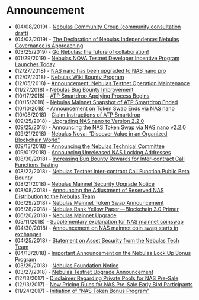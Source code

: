 # Announcement
- (04/08/2019) - [Nebulas Community Group (community consultation draft)](https://medium.com/nebulasio/nebulas-community-group-community-consultation-draft-3fe20bf682bb)
- (04/03/2019) - [The Declaration of Nebulas Independence: Nebulas Governance is Approaching](https://medium.com/nebulasio/the-declaration-of-nebulas-independence-nebulas-governance-is-approaching-f772a4175761)
- (03/25/2019) - [Go Nebulas: the future of collaboration!](https://medium.com/nebulasio/go-nebulas-the-future-of-collaboration-7a747177660f)
- (01/29/2019) - [Nebulas NOVA Testnet Developer Incentive Program Launches Today](https://medium.com/nebulasio/nebulas-nova-testnet-developer-incentive-program-launches-today-59bbb58db940)
- (12/27/2018) - [NAS nano has been upgraded to NAS nano pro](https://medium.com/nebulasio/nas-nano-has-been-upgraded-to-nas-nano-pro-ec9a2115eede)
- (12/07/2018) - [Nebulas Wiki Bounty Program](https://medium.com/nebulasio/nebulas-wiki-bounty-program-32048077e16c)
- (12/05/2018) - [Announcement: Nebulas Testnet Operation Maintenance](https://medium.com/nebulasio/announcement-nebulas-testnet-operation-maintenance-2e6992795ee5)
- (11/27/2018) - [Nebulas Bug Bounty Improvement](https://medium.com/nebulasio/nebulas-bug-bounty-program-c026e63d8a20)
- (10/17/2018) - [ATP Smartdrop Applying Process Begins](https://medium.com/nebulasio/atp-smartdrop-applying-process-begins-1a51a72a1e79)
- (10/15/2018) - [Nebulas Mainnet Snapshot of ATP Smartdrop Ended](https://medium.com/nebulasio/nebulas-mainnet-snapshot-of-atp-smartdrop-ended-9f169bd498c4)
- (10/10/2018) - [Announcement on Token Swap Ends via NAS nano](https://medium.com/nebulasio/announcement-on-token-swap-ends-via-nas-nano-86a885576eef)
- (10/08/2018) - [Claim Instructions of ATP Smartdrop](https://medium.com/nebulasio/claim-instructions-of-atp-smartdrop-cf65877eabf9)
- (09/25/2018) - [Upgrading NAS nano to Version 2.2.0](https://medium.com/nebulasio/upgrading-the-nas-nano-to-version-2-2-0-474f78c348bd)
- (09/25/2018) - [Announcing the NAS Token Swap via NAS nano v2.2.0](https://medium.com/nebulasio/announcing-the-nas-token-swap-via-nas-nano-v2-2-0-62d13b1b02bc)
- (09/21/2018) - [Nebulas Nova: “Discover Value in an Organized Blockchain World”](https://medium.com/nebulasio/nebulas-nova-discover-value-in-an-organized-blockchain-world-852fd6f1be3)
- (09/13/2018) - [Announcing the Nebulas Technical Committee](https://medium.com/nebulasio/announcing-the-nebulas-technical-committee-f3a786e77237)
- (09/01/2018) - [Announcing Unreleased NAS Locking Addresses](https://medium.com/nebulasio/announcing-unreleased-nas-locking-addresses-adf275699260)
- (08/30/2018) - [Increasing Bug Bounty Rewards for Inter-contract Call Functions Testing](https://medium.com/nebulasio/increasing-bug-bounty-rewards-for-inter-contract-call-functions-testing-35075756e3b3)
- (08/22/2018) - [Nebulas Testnet Inter-contract Call Function Public Beta Bounty](https://medium.com/nebulasio/nebulas-testnet-inter-contract-call-function-public-beta-bounty-57e1e57dc39e)
- (08/21/2018) - [Nebulas Mainnet Security Upgrade Notice](https://medium.com/nebulasio/nebulas-mainnet-security-upgrade-notice-db6c473c26e7)
- (08/08/2018) - [Announcing the Adjustment of Reserved NAS Distribution to the Nebulas Team](https://medium.com/nebulasio/announcement-on-the-adjustment-of-the-way-nebulas-team-distribute-the-nas-reserved-6d35d172e2ef)
- (06/29/2018) - [Nebulas Mainnet Token Swap Announcement](https://medium.com/nebulasio/nebulas-mainnet-token-swap-announcement-5840034d1e83)
- (06/28/2018) - [Nebulas Rank Yellow Paper — Blockchain 3.0 Primer](https://medium.com/nebulasio/nebulas-rank-yellow-paper-blockchain-3-0-primer-be97ee349022)
- (06/20/2018) - [Nebulas Mainnet Upgrade](https://medium.com/nebulasio/nebulas-mainnet-upgrade-c8a0c4249230)
- (05/11/2018) - [Supplementary explanation for NAS mainnet coinswap](https://medium.com/nebulasio/supplementary-explanation-for-nas-mainnet-coinswap-130e17321025)
- (04/30/2018) - [Announcement on NAS mainnet coin swap starts in exchanges](https://medium.com/nebulasio/announcement-on-nas-mainnet-coin-swap-starts-in-exchanges-d23c7b499d3e)
- (04/25/2018) - [Statement on Asset Security from the Nebulas Tech Team](https://medium.com/nebulasio/nebulas-tech-team-statement-on-asset-safety-f57ee3d5068a)
- (04/13/2018) - [Important Announcement on the Nebulas Lock Up Bonus Program](https://medium.com/nebulasio/important-announcement-on-the-nebulas-lock-up-bonus-program-6a230e1c3815)
- (03/29/2018) - [Nebulas Foundation Notice](https://medium.com/nebulasio/nebulas-foundation-notice-f5ee21d2f132)
- (03/27/2018) - [Nebulas Testnet Upgrade Announcement](https://medium.com/nebulasio/nebulas-testnet-upgrade-announcement-af450430c67)
- (12/13/2017) - [Disclaimer Regarding Private Pools for NAS Pre-Sale](https://medium.com/nebulasio/disclaimer-regarding-private-pools-for-nas-pre-sale-769d54f6104b)
- (12/13/2017) - [New Pricing Rules for NAS Pre-Sale Early Bird Participants](https://medium.com/nebulasio/new-pricing-rules-for-nas-pre-sale-early-bird-participants-44d00598f292)
- (11/24/2017) - [Initiation of “NAS Token Bonus Program”](https://medium.com/nebulasio/initiation-of-nas-lock-1-get-1-project-525eab014055)
